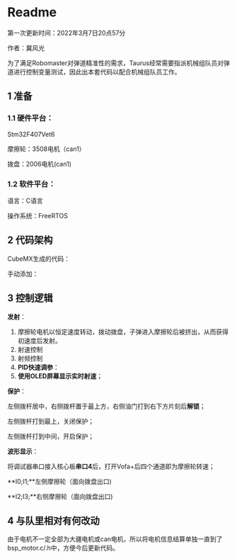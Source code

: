 # Readme

第一次更新时间：2022年3月7日20点57分

作者：冀风光

为了满足Robomaster对弹道精准性的需求，Taurus经常需要指派机械组队员对弹道进行控制变量测试，因此出本套代码以配合机械组队员工作。

## 1 准备

### 1.1 硬件平台：

Stm32F407Vet6

摩擦轮：3508电机（can1）

拨盘：2006电机(can1)

### 1.2 软件平台：

语言：C语言

操作系统：FreeRTOS

## 2  代码架构

CubeMX生成的代码：

手动添加：

## 3 控制逻辑

**发射**：

1. 摩擦轮电机以恒定速度转动，拨动拨盘，子弹进入摩擦轮后被挤出，从而获得初速度后发射。
2. 射速控制
3. 射频控制
4. **PID快速调参**：
5. **使用OLED屏幕显示实时射速**；

**保护**：

左侧拨杆居中，右侧拨杆置于最上方，右侧油门打到右下方片刻后**解锁**；

左侧拨杆打到最上，关闭保护；

左侧拨杆打到中间，开启保护；

**波形显示**：

将调试器串口接入核心板**串口4**后，打开Vofa+后四个通道即为摩擦轮转速；

**I0;I1;**左侧摩擦轮（面向拨盘出口)

**I2;I3;**右侧摩擦轮（面向拨盘出口)

## 4  与队里相对有何改动

由于电机不一定全部为大疆电机或can电机，所以将电机信息结算单独一直到了bsp_motor.c/.h中，方便今后更新代码。



